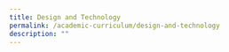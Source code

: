 ```yaml
---
title: Design and Technology
permalink: /academic-curriculum/design-and-technology
description: ""
---
```

